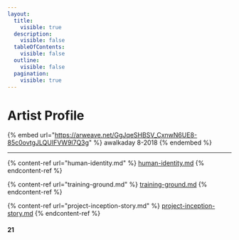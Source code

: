 ```yaml
---
layout:
  title:
    visible: true
  description:
    visible: false
  tableOfContents:
    visible: false
  outline:
    visible: false
  pagination:
    visible: true
---
```


# Artist Profile

{% embed url="https://arweave.net/GgJqeSHBSV_CxnwN6UE8-85c0ovtgJLQUIFVW9l7Q3g" %}
awalkaday 8-2018
{% endembed %}

***

{% content-ref url="human-identity.md" %}
[human-identity.md](human-identity.md)
{% endcontent-ref %}

{% content-ref url="training-ground.md" %}
[training-ground.md](training-ground.md)
{% endcontent-ref %}

{% content-ref url="project-inception-story.md" %}
[project-inception-story.md](project-inception-story.md)
{% endcontent-ref %}

#### 21
